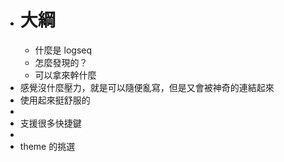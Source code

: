 - # 大綱
	- 什麼是 logseq
	- 怎麼發現的？
	- 可以拿來幹什麼
- 感覺沒什麼壓力，就是可以隨便亂寫，但是又會被神奇的連結起來
- 使用起來挺舒服的
-
- 支援很多快捷鍵
-
- theme 的挑選